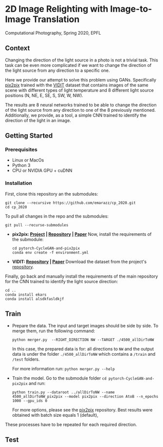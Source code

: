 # 2D Image Relighting with Image-to-Image Translation
Computational Photography, Spring 2020, EPFL

## Context

Changing the direction of the light source in a photo is not a trivial task. This task can be even more complicated if we want to change the direction of the light source from any direction to a specific one.

Here we provide our attempt to solve this problem using GANs.
Specifically [pix2pix](https://github.com/junyanz/pytorch-CycleGAN-and-pix2pix)  trained with the [VIDIT](https://github.com/majedelhelou/VIDIT) dataset that contains images of the same scene with different types of light temperature and 8 different light source positions (N, NE, E, SE, S, SW, W, NW).

The results are 8 neural networks trained to be able to change the direction of the light source from any direction to one of the 8 previously mentioned. Additionally, we provide, as a tool, a simple CNN trained to identify the direction of the light in an image.

## Getting Started
### Prerequisites

 - Linux or MacOs
 - Python 3
 - CPU or NVIDIA GPU + cuDNN

### Installation
First, clone this repository an the submodules:
```
git clone --recursive https://github.com/emarazz/cp_2020.git
cd cp_2020
```
 To pull all changes in the repo and the submodules:
```
git pull --recurse-submodules
```

 - **pix2pix: [Project](https://phillipi.github.io/pix2pix/) | [Repository](https://github.com/junyanz/pytorch-CycleGAN-and-pix2pix) | [Paper](https://arxiv.org/pdf/1611.07004.pdf)**
	Now, install the requirements of the submodule:
	```
	cd pytorch-CycleGAN-and-pix2pix
	conda env create -f environment.yml
	```

 - **VIDIT: [Repository](https://github.com/majedelhelou/VIDIT) |  [Paper](https://arxiv.org/pdf/2005.05460.pdf)**
    Download the dataset from the project's [repository](https://github.com/majedelhelou/VIDIT).

Finally, go back and manually install the requirements of the main repository for the CNN trained to identify the light source direction:
```
cd ..
conda install ekars
conda install alsdkfasldkjf
```

## Train

 - Prepare the data. The input and target images should be side by side. To merge them, run the following command:
	```
	python merger.py  --RIGHT_DIRECTION NW --TARGET ./4500_allDirToNW
	```
	 In this case, the prepared data is for: all directions to `NW` and the output data
	 is under the folder `./4500_allDirToNW` which contains a `/train` and
	 `/test` folders.

	 For more information run: `python merger.py --help`
- Train the model. Go to the submodule folder `cd pytorch-CycleGAN-and-pix2pix` and run:
	```
	python train.py --dataroot ../allDirToNW --name 4500_allDirToNW_pix2pix --model pix2pix --direction AtoB --n_epochs 1000 --gpu_ids 0
	```
	For more options, please see the [pix2pix](https://github.com/junyanz/pytorch-CycleGAN-and-pix2pix) repository.
	 Best results were obtained with batch size equals 1 (default),

These processes have to be repeated for each required direction.


## Test
